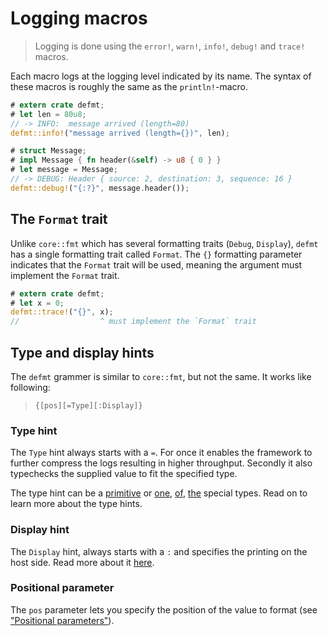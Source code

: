 # Logging macros

> Logging is done using the `error!`, `warn!`, `info!`, `debug!` and `trace!` macros.

Each macro logs at the logging level indicated by its name.
The syntax of these macros is roughly the same as the `println!`-macro.

``` rust
# extern crate defmt;
# let len = 80u8;
// -> INFO:  message arrived (length=80)
defmt::info!("message arrived (length={})", len);

# struct Message;
# impl Message { fn header(&self) -> u8 { 0 } }
# let message = Message;
// -> DEBUG: Header { source: 2, destination: 3, sequence: 16 }
defmt::debug!("{:?}", message.header());
```

## The `Format` trait

Unlike `core::fmt` which has several formatting traits (`Debug`, `Display`), `defmt` has a single formatting trait called `Format`.
The `{}` formatting parameter indicates that the `Format` trait will be used, meaning the argument must implement the `Format` trait.

``` rust
# extern crate defmt;
# let x = 0;
defmt::trace!("{}", x);
//                  ^ must implement the `Format` trait
```

## Type and display hints

The `defmt` grammer is similar to `core::fmt`, but not the same. It works like following:

> `{[pos][=Type][:Display]}`

### Type hint

The `Type` hint always starts with a `=`.
For once it enables the framework to further compress the logs resulting in higher throughput.
Secondly it also typechecks the supplied value to fit the specified type.

The type hint can be a [primitive](./primitives.md) or [one](./format-slices.md), [of](./istr.md), [the](./bitfields.md) special types.
Read on to learn more about the type hints.

### Display hint

The `Display` hint, always starts with a `:` and specifies the printing on the host side.
Read more about it [here](./hints.md).

### Positional parameter

The `pos` parameter lets you specify the position of the value to format (see ["Positional parameters"](https://doc.rust-lang.org/std/fmt/index.html#positional-parameters)).
